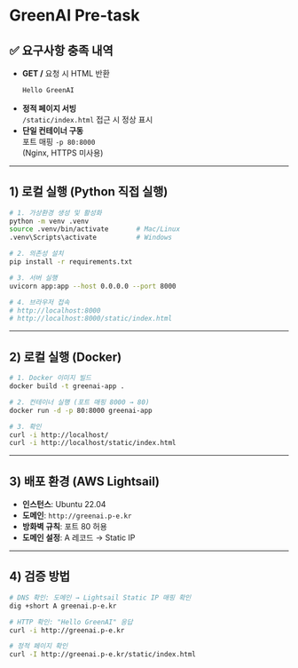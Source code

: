 # GreenAI Pre-task

## ✅ 요구사항 충족 내역
- **GET /** 요청 시 HTML 반환  
  ```html
  Hello GreenAI
  ```
- **정적 페이지 서빙**  
  `/static/index.html` 접근 시 정상 표시
- **단일 컨테이너 구동**  
  포트 매핑 `-p 80:8000`  
  (Nginx, HTTPS 미사용)

***

## 1) 로컬 실행 (Python 직접 실행)
```bash
# 1. 가상환경 생성 및 활성화
python -m venv .venv
source .venv/bin/activate       # Mac/Linux
.venv\Scripts\activate          # Windows

# 2. 의존성 설치
pip install -r requirements.txt

# 3. 서버 실행
uvicorn app:app --host 0.0.0.0 --port 8000

# 4. 브라우저 접속
# http://localhost:8000
# http://localhost:8000/static/index.html
```

***

## 2) 로컬 실행 (Docker)
```bash
# 1. Docker 이미지 빌드
docker build -t greenai-app .

# 2. 컨테이너 실행 (포트 매핑 8000 → 80)
docker run -d -p 80:8000 greenai-app

# 3. 확인
curl -i http://localhost/
curl -i http://localhost/static/index.html
```

***

## 3) 배포 환경 (AWS Lightsail)
- **인스턴스**: Ubuntu 22.04  
- **도메인**: `http://greenai.p-e.kr`
- **방화벽 규칙**: 포트 80 허용  
- **도메인 설정**: A 레코드 → Static IP

***

## 4) 검증 방법
```bash
# DNS 확인: 도메인 → Lightsail Static IP 매핑 확인
dig +short A greenai.p-e.kr

# HTTP 확인: "Hello GreenAI" 응답
curl -i http://greenai.p-e.kr

# 정적 페이지 확인
curl -I http://greenai.p-e.kr/static/index.html
```
